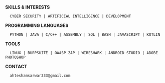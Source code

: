 **SKILLS & INTERESTS**
      
      CYBER SECURITY | ARTIFICIAL INTELLIGENCE | DEVELOPMENT

**PROGRAMMING LANGUAGES**
    
      PYTHON | JAVA | C/C++ | ASSEMBLY | SQL | BASH | JAVASCRIPT | KOTLIN

**TOOLS**

      LINUX | BURPSUITE | OWASP ZAP | WIRESHARK | ANDROID STUDIO | ADOBE PHOTOSHOP

**CONTACT**
      
      ahteshamsarwar333@gmail.com

<!---
M786453/M786453 is a ✨ special ✨ repository because its `README.md` (this file) appears on your GitHub profile.
You can click the Preview link to take a look at your changes.
--->
